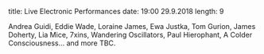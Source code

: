 title: Live Electronic Performances
date: 19:00 29.9.2018
length: 9

Andrea Guidi,
Eddie Wade,
Loraine James,
Ewa Justka,
Tom Gurion,
James Doherty,
Lia Mice,
7xins,
Wandering Oscillators,
Paul Hierophant,
A Colder Consciousness...
and more TBC.
